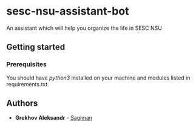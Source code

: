 # sesc-nsu-assistant-bot

An assistant which will help you organize the life in SESC NSU

## Getting started

### Prerequisites

You should have _python3_ installed on your machine and modules listed in requirements.txt. 

## Authors

* __Grekhov Aleksandr__ - [Sagiman](https://github.com/SaGiMan6)

